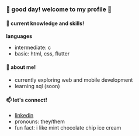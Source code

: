 ### 🌸 good day! welcome to my profile 🌸

#### 🔭 current knowledge and skills!

**languages**
  - intermediate: c
  - basic: html, css, flutter

#### 🤔 about me!
  - currently exploring web and mobile development
  - learning sql (soon)

#### 📫 let's connect!
  - [linkedin](https://www.linkedin.com/in/leonpavino/)
  - pronouns: they/them
  - fun fact: i like mint chocolate chip ice cream
<!--
**dayview/dayview** is a ✨ _special_ ✨ repository because its `README.md` (this file) appears on your GitHub profile.

Here are some ideas to get you started:

- 🔭 I’m currently working on ...
- 🌱 I’m currently learning ...
- 👯 I’m looking to collaborate on ...
- 🤔 I’m looking for help with ...
- 💬 Ask me about ...
- 📫 How to reach me: ...
- 😄 Pronouns: ...
- ⚡ Fun fact: ...
-->

